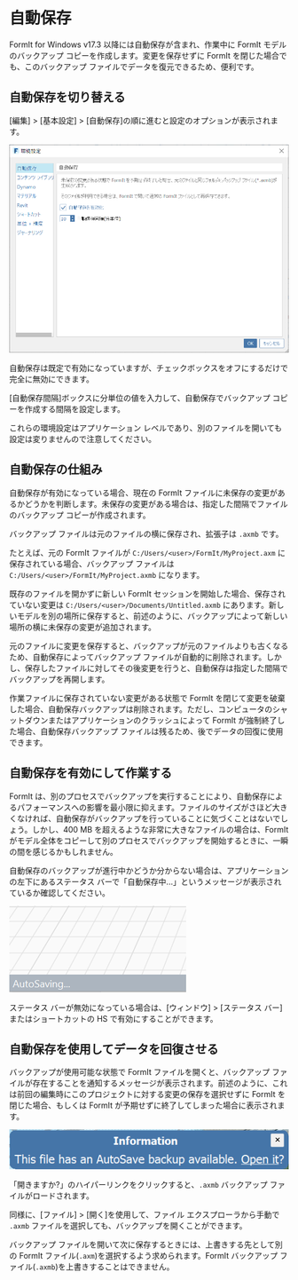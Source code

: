 # 自動保存

FormIt for Windows v17.3 以降には自動保存が含まれ、作業中に FormIt モデルのバックアップ コピーを作成します。変更を保存せずに FormIt を閉じた場合でも、このバックアップ ファイルでデータを復元できるため、便利です。

## 自動保存を切り替える

[編集] > [基本設定] > [自動保存]の順に進むと設定のオプションが表示されます。

![](<../.gitbook/assets/20190613-autosave (1).png>)

自動保存は既定で有効になっていますが、チェックボックスをオフにするだけで完全に無効にできます。

[自動保存間隔]ボックスに分単位の値を入力して、自動保存でバックアップ コピーを作成する間隔を設定します。

これらの環境設定はアプリケーション レベルであり、別のファイルを開いても設定は変りませんので注意してください。

## 自動保存の仕組み

自動保存が有効になっている場合、現在の FormIt ファイルに未保存の変更があるかどうかを判断します。未保存の変更がある場合は、指定した間隔でファイルのバックアップ コピーが作成されます。

バックアップ ファイルは元のファイルの横に保存され、拡張子は `.axmb` です。

たとえば、元の FormIt ファイルが `C:/Users/<user>/FormIt/MyProject.axm` に保存されている場合、バックアップ ファイルは `C:/Users/<user>/FormIt/MyProject.axmb` になります。

既存のファイルを開かずに新しい FormIt セッションを開始した場合、保存されていない変更は `C:/Users/<user>/Documents/Untitled.axmb` にあります。新しいモデルを別の場所に保存すると、前述のように、バックアップによって新しい場所の横に未保存の変更が追加されます。

元のファイルに変更を保存すると、バックアップが元のファイルよりも古くなるため、自動保存によってバックアップ ファイルが自動的に削除されます。しかし、保存したファイルに対してその後変更を行うと、自動保存は指定した間隔でバックアップを再開します。

作業ファイルに保存されていない変更がある状態で FormIt を閉じて変更を破棄した場合、自動保存バックアップは削除されます。ただし、コンピュータのシャットダウンまたはアプリケーションのクラッシュによって FormIt が強制終了した場合、自動保存バックアップ ファイルは残るため、後でデータの回復に使用できます。

## 自動保存を有効にして作業する

FormIt は、別のプロセスでバックアップを実行することにより、自動保存によるパフォーマンスへの影響を最小限に抑えます。ファイルのサイズがさほど大きくなければ、自動保存がバックアップを行っていることに気づくことはないでしょう。しかし、400 MB を超えるような非常に大きなファイルの場合は、FormIt がモデル全体をコピーして別のプロセスでバックアップを開始するときに、一瞬の間を感じるかもしれません。

自動保存のバックアップが進行中かどうか分からない場合は、アプリケーションの左下にあるステータス バーで「自動保存中...」というメッセージが表示されているか確認してください。

![](../.gitbook/assets/20190613-autosave-status-bar.png)

ステータス バーが無効になっている場合は、[ウィンドウ] > [ステータス バー]またはショートカットの HS で有効にすることができます。

## 自動保存を使用してデータを回復させる

バックアップが使用可能な状態で FormIt ファイルを開くと、バックアップ ファイルが存在することを通知するメッセージが表示されます。前述のように、これは前回の編集時にこのプロジェクトに対する変更の保存を選択せずに FormIt を閉じた場合、もしくは FormIt が予期せずに終了してしまった場合に表示されます。

![](../.gitbook/assets/20190613-autosave-notification.png)

「開きますか?」のハイパーリンクをクリックすると、`.axmb` バックアップ ファイルがロードされます。

同様に、[ファイル] > [開く]を使用して、ファイル エクスプローラから手動で `.axmb` ファイルを選択しても、バックアップを開くことができます。

バックアップ ファイルを開いて次に保存するときには、上書きする先として別の FormIt ファイル(`.axm`)を選択するよう求められます。FormIt バックアップ ファイル(`.axmb`)を上書きすることはできません。

